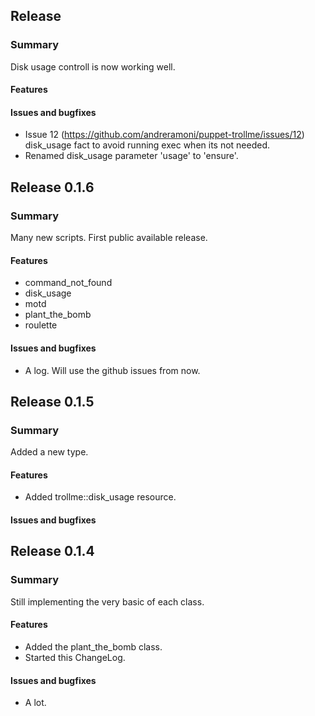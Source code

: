## Release <not yet>
### Summary
Disk usage controll is now working well.

#### Features

#### Issues and bugfixes
- Issue 12 (https://github.com/andreramoni/puppet-trollme/issues/12)
  disk_usage fact to avoid running exec when its not needed.
- Renamed disk_usage parameter 'usage' to 'ensure'.

## Release 0.1.6
### Summary
Many new scripts.
First public available release.

#### Features
- command_not_found
- disk_usage
- motd
- plant_the_bomb
- roulette

#### Issues and bugfixes
- A log. Will use the github issues from now.

## Release 0.1.5
### Summary
Added a new type.
#### Features
- Added trollme::disk_usage resource.

#### Issues and bugfixes


## Release 0.1.4
### Summary
Still implementing the very basic of each class.

#### Features
- Added the plant_the_bomb class.
- Started this ChangeLog.

#### Issues and bugfixes
- A lot.
